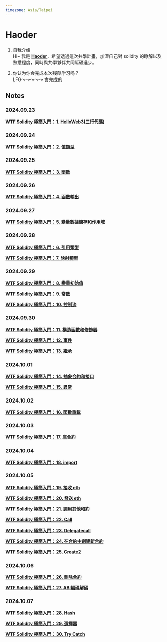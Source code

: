 ```yaml
---
timezone: Asia/Taipei
---
```


# Haoder

1. 自我介绍  
Hi~ 我是 [**Haoder**](<https://github.com/hau823823>)，希望透過這次共學計畫，加深自己對 solidity 的瞭解以及熟悉程度，同時與共學夥伴共同砥礪進步。

2. 你认为你会完成本次残酷学习吗？  
LFG～～～～～ 會完成的

## Notes

<!-- Content_START -->

### 2024.09.23

[**WTF Solidity 極簡入門：1. HelloWeb3(三行代碼)**](<content/Haoder/md/101.md>)

### 2024.09.24  

[**WTF Solidity 極簡入門：2. 值類型**](<content/Haoder/md/102.md>)

### 2024.09.25

[**WTF Solidity 極簡入門：3. 函數**](<content/Haoder/md/103.md>)

### 2024.09.26

[**WTF Solidity 極簡入門：4. 函數輸出**](<content/Haoder/md/104.md>)

### 2024.09.27

[**WTF Solidity 極簡入門：5. 變量數據儲存和作用域**](<content/Haoder/md/105.md>)

### 2024.09.28

[**WTF Solidity 極簡入門：6. 引用類型**](<content/Haoder/md/106.md>)

[**WTF Solidity 極簡入門：7. 映射類型**](<content/Haoder/md/107.md>)

### 2024.09.29

[**WTF Solidity 極簡入門：8. 變量初始值**](<content/Haoder/md/108.md>)

[**WTF Solidity 極簡入門：9. 常數**](<content/Haoder/md/109.md>)

[**WTF Solidity 極簡入門：10. 控制流**](<content/Haoder/md/110.md>)

### 2024.09.30

[**WTF Solidity 極簡入門：11. 構造函數和修飾器**](<content/Haoder/md/111.md>)

[**WTF Solidity 極簡入門：12. 事件**](<content/Haoder/md/112.md>)

[**WTF Solidity 極簡入門：13. 繼承**](<content/Haoder/md/113.md>)

### 2024.10.01

[**WTF Solidity 極簡入門：14. 抽象合約和接口**](<content/Haoder/md/114.md>)

[**WTF Solidity 極簡入門：15. 異常**](<content/Haoder/md/115.md>)

### 2024.10.02

[**WTF Solidity 極簡入門：16. 函數重載**](<content/Haoder/md/216.md>)

### 2024.10.03

[**WTF Solidity 極簡入門：17. 庫合約**](<content/Haoder/md/217.md>)

### 2024.10.04

[**WTF Solidity 極簡入門：18. import**](<content/Haoder/md/218.md>)

### 2024.10.05

[**WTF Solidity 極簡入門：19. 接收 eth**](<content/Haoder/md/219.md>)

[**WTF Solidity 極簡入門：20. 發送 eth**](<content/Haoder/md/220.md>)

[**WTF Solidity 極簡入門：21. 調用其他和約**](<content/Haoder/md/221.md>)

[**WTF Solidity 極簡入門：22. Call**](<content/Haoder/md/222.md>)

[**WTF Solidity 極簡入門：23. Delegatecall**](<content/Haoder/md/223.md>)

[**WTF Solidity 極簡入門：24. 在合約中創建新合約**](<content/Haoder/md/224.md>)

[**WTF Solidity 極簡入門：25. Create2**](<content/Haoder/md/225.md>)

### 2024.10.06

[**WTF Solidity 極簡入門：26. 刪除合約**](<content/Haoder/md/226.md>)

[**WTF Solidity 極簡入門：27. ABI編碼解碼**](<content/Haoder/md/227.md>)

### 2024.10.07

[**WTF Solidity 極簡入門：28. Hash**](<content/Haoder/md/226.md>)

[**WTF Solidity 極簡入門：29. 選擇器**](<content/Haoder/md/226.md>)

[**WTF Solidity 極簡入門：30. Try Catch**](<content/Haoder/md/226.md>)

<!-- Content_END -->
